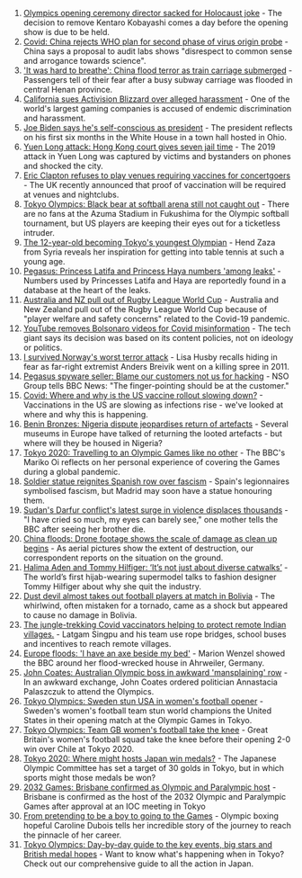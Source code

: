 1. [Olympics opening ceremony director sacked for Holocaust joke](https://www.bbc.co.uk/news/world-asia-57924885) - The decision to remove Kentaro Kobayashi comes a day before the opening show is due to be held.
2. [Covid: China rejects WHO plan for second phase of virus origin probe](https://www.bbc.co.uk/news/world-asia-china-57926368) - China says a proposal to audit labs shows "disrespect to common sense and arrogance towards science".
3. ['It was hard to breathe': China flood terror as train carriage submerged](https://www.bbc.co.uk/news/world-asia-china-57920412) - Passengers tell of their fear after a busy subway carriage was flooded in central Henan province.
4. [California sues Activision Blizzard over alleged harassment](https://www.bbc.co.uk/news/technology-57929543) - One of the world's largest gaming companies is accused of endemic discrimination and harassment.
5. [Joe Biden says he's self-conscious as president](https://www.bbc.co.uk/news/world-us-canada-57924435) - The president reflects on his first six months in the White House in a town hall hosted in Ohio.
6. [Yuen Long attack: Hong Kong court gives seven jail time](https://www.bbc.co.uk/news/world-asia-china-57925055) - The 2019 attack in Yuen Long was captured by victims and bystanders on phones and shocked the city.
7. [Eric Clapton refuses to play venues requiring vaccines for concertgoers](https://www.bbc.co.uk/news/world-us-canada-57934379) - The UK recently announced that proof of vaccination will be required at venues and nightclubs.
8. [Tokyo Olympics: Black bear at softball arena still not caught out](https://www.bbc.co.uk/sport/olympics/57927169) - There are no fans at the Azuma Stadium in Fukushima for the Olympic softball tournament, but US players are keeping their eyes out for a ticketless intruder.
9. [The 12-year-old becoming Tokyo's youngest Olympian](https://www.bbc.co.uk/news/world-middle-east-57925985) - Hend Zaza from Syria reveals her inspiration for getting into table tennis at such a young age.
10. [Pegasus: Princess Latifa and Princess Haya numbers 'among leaks'](https://www.bbc.co.uk/news/world-middle-east-57922543) - Numbers used by Princesses Latifa and Haya are reportedly found in a database at the heart of the leaks.
11. [Australia and NZ pull out of Rugby League World Cup](https://www.bbc.co.uk/sport/rugby-league/57925720) - Australia and New Zealand pull out of the Rugby League World Cup because of "player welfare and safety concerns" related to the Covid-19 pandemic.
12. [YouTube removes Bolsonaro videos for Covid misinformation](https://www.bbc.co.uk/news/world-latin-america-57923862) - The tech giant says its decision was based on its content policies, not on ideology or politics.
13. [I survived Norway's worst terror attack](https://www.bbc.co.uk/news/stories-57920682) - Lisa Husby recalls hiding in fear as far-right extremist Anders Breivik went on a killing spree in 2011.
14. [Pegasus spyware seller: Blame our customers not us for hacking](https://www.bbc.co.uk/news/technology-57922664) - NSO Group tells BBC News: "The finger-pointing should be at the customer."
15. [Covid: Where and why is the US vaccine rollout slowing down?](https://www.bbc.co.uk/news/57889961) - Vaccinations in the US are slowing as infections rise - we've looked at where and why this is happening.
16. [Benin Bronzes: Nigeria dispute jeopardises return of artefacts](https://www.bbc.co.uk/news/world-africa-57914111) - Several museums in Europe have talked of returning the looted artefacts - but where will they be housed in Nigeria?
17. [Tokyo 2020: Travelling to an Olympic Games like no other](https://www.bbc.co.uk/news/world-asia-57913517) - The BBC's Mariko Oi reflects on her personal experience of covering the Games during a global pandemic.
18. [Soldier statue reignites Spanish row over fascism](https://www.bbc.co.uk/news/world-europe-57902023) - Spain's legionnaires symbolised fascism, but Madrid may soon have a statue honouring them.
19. [Sudan's Darfur conflict's latest surge in violence displaces thousands](https://www.bbc.co.uk/news/world-africa-57899843) - "I have cried so much, my eyes can barely see," one mother tells the BBC after seeing her brother die.
20. [China floods: Drone footage shows the scale of damage as clean up begins](https://www.bbc.co.uk/news/world-asia-china-57926019) - As aerial pictures show the extent of destruction, our correspondent reports on the situation on the ground.
21. [Halima Aden and Tommy Hilfiger: ‘It’s not just about diverse catwalks’](https://www.bbc.co.uk/news/world-57918698) - The world’s first hijab-wearing supermodel talks to fashion designer Tommy Hilfiger about why she quit the industry.
22. [Dust devil almost takes out football players at match in Bolivia](https://www.bbc.co.uk/news/world-latin-america-57927943) - The whirlwind, often mistaken for a tornado, came as a shock but appeared to cause no damage in Bolivia.
23. [The jungle-trekking Covid vaccinators helping to protect remote Indian villages.](https://www.bbc.co.uk/news/world-asia-india-57917673) - Latgam Singpu and his team use rope bridges, school buses and incentives to reach remote villages.
24. [Europe floods: 'I have an axe beside my bed'](https://www.bbc.co.uk/news/world-europe-57923443) - Marion Wenzel showed the BBC around her flood-wrecked house in Ahrweiler, Germany.
25. [John Coates: Australian Olympic boss in awkward 'mansplaining' row](https://www.bbc.co.uk/news/world-australia-57924986) - In an awkward exchange, John Coates ordered politician Annastacia Palaszczuk to attend the Olympics.
26. [Tokyo Olympics: Sweden stun USA in women's football opener](https://www.bbc.co.uk/sport/olympics/57912250) - Sweden's women's football team stun world champions the United States in their opening match at the Olympic Games in Tokyo.
27. [Tokyo Olympics: Team GB women's football take the knee](https://www.bbc.co.uk/sport/olympics/57913424) - Great Britain's women's football squad take the knee before their opening 2-0 win over Chile at Tokyo 2020.
28. [Tokyo 2020: Where might hosts Japan win medals?](https://www.bbc.co.uk/sport/olympics/57886826) - The Japanese Olympic Committee has set a target of 30 golds in Tokyo, but in which sports might those medals be won?
29. [2032 Games: Brisbane confirmed as Olympic and Paralympic host](https://www.bbc.co.uk/sport/olympics/57912026) - Brisbane is confirmed as the host of the 2032 Olympic and Paralympic Games after approval at an IOC meeting in Tokyo
30. [From pretending to be a boy to going to the Games](https://www.bbc.co.uk/sport/av/olympics/57864170) - Olympic boxing hopeful Caroline Dubois tells her incredible story of the journey to reach the pinnacle of her career.
31. [Tokyo Olympics: Day-by-day guide to the key events, big stars and British medal hopes](https://www.bbc.co.uk/sport/olympics/57778808) - Want to know what's happening when in Tokyo? Check out our comprehensive guide to all the action in Japan.

